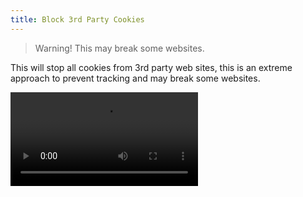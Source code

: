 ```yaml
---
title: Block 3rd Party Cookies
---
```


> Warning! This may break some websites.

This will stop all cookies from 3rd party web sites, this is an extreme approach to prevent tracking
and may break some websites.

<video src="/images/Screen_Recording_20200310-180206.mp4" alt="Disabling 3rd Party Cookies" controls="true">